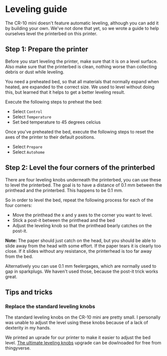 # Leveling guide
The CR-10 mini doesn't feature automatic leveling, although you can add it by 
building your own. We've not done that yet, so we wrote a guide to help 
ourselves level the printerbed on this printer.

## Step 1: Prepare the printer
Before you start leveling the printer, make sure that it is on a level surface. 
Also make sure that the printerbed is clean, nothing worse than collecting 
debris or dust while leveling.

You need a preheated bed, so that all materials that normally expand when 
heated, are expanded to the correct size. We used to level without doing this, 
but learned that it helps to get a better leveling result.

Execute the following steps to preheat the bed:

 - Select `Control`
 - Select `Temperature`
 - Set bed temperature to 45 degrees celcius

Once you've preheated the bed, execute the following steps to reset the axes 
of the printer to their default positions.

 - Select `Prepare`
 - Select `Autohome`

## Step 2: Level the four corners of the printerbed
There are four leveling knobs underneath the printerbed, you can use these to 
level the printerbed. The goal is to have a distance of 0.1 mm between the 
printhead and the printerbed. This happens to be 0.1 mm.

So in order to level the bed, repeat the following process for each of the 
four corners:

 - Move the printhead the x and y axes to the corner you want to level.
 - Stick a post-it between the printhead and the bed
 - Adjust the leveling knob so that the printhead bearly catches on the post-it.

**Note:** The paper should just catch on the head, but you should be able to 
slide away from the head with some effort. If the paper tears it is clearly too 
close. If it slides without any resistance, the printerhead is too far away 
from the bed.

Alternatively you can use 0.1 mm feelergages, which are normally used to gap 
in sparkplugs. We haven't used those, because the post-it trick works great.

## Tips and tricks

### Replace the standard leveling knobs
The standard leveling knobs on the CR-10 mini are pretty small. I personally was
unable to adjust the level using these knobs because of a lack of dexterity in 
my hands. 

We printed an uprade for our printer to make it easier to adjust the bed level.
[The ultimate leveling knobs](https://www.thingiverse.com/thing:2408748/)
upgrade can be dowlnoaded for free from thingyverse. 


